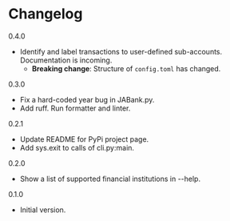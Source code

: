 # Changelog

0.4.0

* Identify and label transactions to user-defined sub-accounts. Documentation is incoming.
  * __Breaking change__: Structure of `config.toml` has changed.

0.3.0

* Fix a hard-coded year bug in JABank.py.
* Add ruff. Run formatter and linter.

0.2.1

* Update README for PyPi project page.
* Add sys.exit to calls of cli.py:main.

0.2.0

* Show a list of supported financial institutions in --help.

0.1.0

* Initial version.
